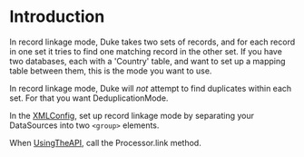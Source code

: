 # Introduction #

In record linkage mode, Duke takes two sets of records, and for each record in one set it tries to find one matching record in the other set. If you have two databases, each with a 'Country' table, and want to set up a mapping table between them, this is the mode you want to use.

In record linkage mode, Duke will _not_ attempt to find duplicates within each set. For that you want DeduplicationMode.

In the [XMLConfig](XMLConfig.md), set up record linkage mode by separating your DataSources into two `<group>` elements.

When [UsingTheAPI](UsingTheAPI.md), call the Processor.link method.